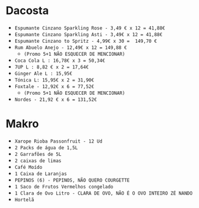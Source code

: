 
# Dacosta

- `Espumante Cinzano Sparkling Rose - 3,49 € x 12 = 41,88€`
- `Espumante Cinzano Sparkling Asti - 3,49€ x 12 = 41,88€`
- `Espumante Cinzano to Spritz - 4,99€ x 30 =  149,70 €`
- `Rum Abuelo Anejo - 12,49€ x 12 = 149,88 €`
	- `(Promo 5+1 NÃO ESQUECER DE MENCIONAR)`
- `Coca Cola L : 16,78€ x 3 = 50,34€`
- `7UP L : 8,82 € x 2 = 17,64€` 
- `Ginger Ale L : 15,95€` 
- `Tónica L: 15,95€ x 2 = 31,90€`
- `Foxtale - 12,92€ x 6 = 77,52€`
	- `(Promo 5+1 NÃO ESQUECER DE MENCIONAR)`
- `Nordes - 21,92 € x 6 = 131,52€`


# Makro

- `Xarope Rioba Passonfruit - 12 Ud`
- `2 Packs de água de 1,5L`
- `2 Garrafões de 5L`
- `2 caixas de limas` 
- `Café Moído`
- `1 Caixa de Laranjas` 
- `PEPINOS (6) - PEPINOS, NÃO QUERO COURGETTE`
- `1 Saco de Frutos Vermelhos congelado`
- `1 Clara de Ovo Litro - CLARA DE OVO, NÃO É O OVO INTEIRO ZÉ NANDO`
- `Hortelã`



